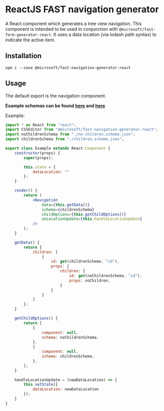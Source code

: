 # ReactJS FAST navigation generator
A React component which generates a tree view navigation. This component is intended to be used in conjunction with `@microsoft/fast-form-generator-react`. It uses a data location (via lodash path syntax) to indicate the active item.

## Installation
`npm i --save @microsoft/fast-navigation-generator-react`

## Usage
The default export is the navigation component.

**Example schemas can be found [here](https://github.com/Microsoft/fast-dna/tree/master/packages/fast-navigation-generator-react/app/configs/children.schema.json) and [here](https://github.com/Microsoft/fast-dna/tree/master/packages/fast-navigation-generator-react/app/configs/no-children.schema.json)**

Example:

```jsx
import * as React from "react";
import CSSEditor from "@microsoft/fast-navigation-generator-react";
import noChildrenSchema from "./no-children.schema.json";
import childrenSchema from "./children.schema.json";

export class Example extends React.Component {
    constructor(props) {
        super(props);

        this.state = {
            dataLocation: ""
        };
    }

    render() {
        return (
            <Navigation
                data={this.getData()}
                schema={childrenSchema}
                childOptions={this.getChildOptions()}
                onLocationUpdate={this.handleLocationUpdate}
            />
        );
    }

    getData() {
        return {
            children: [
                {
                    id: get(childrenSchema, "id"),
                    props: {
                        children: {
                            id: get(noChildrenSchema, "id"),
                            props: noChildren,
                        }
                    }
                }
            ]
        };
    }

    getChildOptions() {
        return [
            {
                component: null,
                schema: noChildrenSchema,
            },
            {
                component: null,
                schema: childrenSchema,
            },
        ];
    }

    handleLocationUpdate = (newDataLocation) => {
        this.setState({
            dataLocation: newDataLocation
        });
    }
}
```
